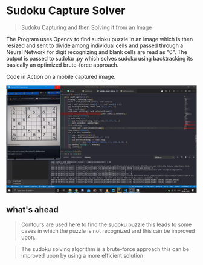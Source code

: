 # Sudoku Capture Solver

> Sudoku Capturing and then Solving it from an Image

The Program uses Opencv to find sudoku puzzle in an image which is then resized and sent to divide among individual cells and passed through a Neural Network for digit recognizing and blank cells are read as "0". The output is passed to sudoku .py which solves sudoku using backtracking its basically an optimized brute-force approach.

Code in Action on a mobile captured image.

![](workingexample.gif)

## what's ahead

> Contours are used here to find the sudoku puzzle this leads to some cases in which the puzzle is not recognized and this can be improved upon.

> The sudoku solving algorithm is a brute-force approach this can be improved upon by using a more efficient solution
